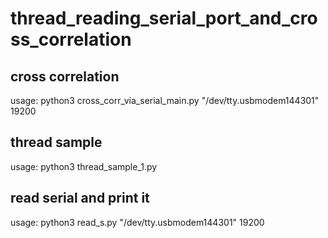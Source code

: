 # thread_reading_serial_port_and_cross_correlation

## cross correlation

usage: python3 cross_corr_via_serial_main.py "/dev/tty.usbmodem144301" 19200

## thread sample

usage: python3 thread_sample_1.py

## read serial and print it

usage: python3 read_s.py "/dev/tty.usbmodem144301" 19200
